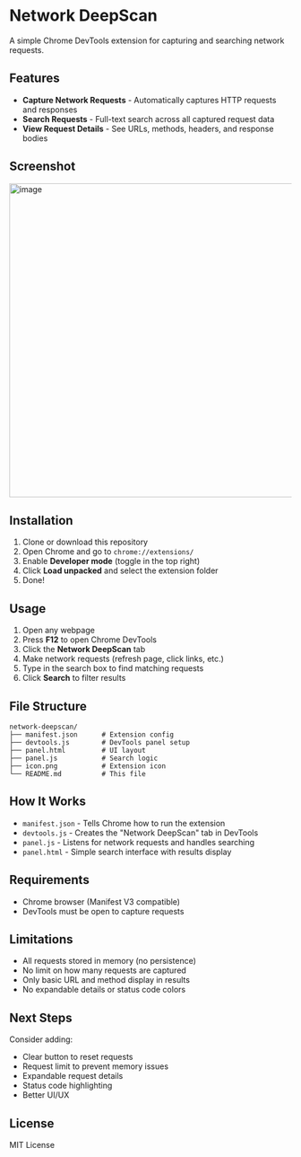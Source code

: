 # Network DeepScan

A simple Chrome DevTools extension for capturing and searching network requests.

## Features

- **Capture Network Requests** - Automatically captures HTTP requests and responses
- **Search Requests** - Full-text search across all captured request data
- **View Request Details** - See URLs, methods, headers, and response bodies

## Screenshot

<img width="624" height="559" alt="image" src="https://github.com/user-attachments/assets/90e13e55-533b-474d-88bc-3fe189af55fc" />

## Installation

1. Clone or download this repository
2. Open Chrome and go to `chrome://extensions/`
3. Enable **Developer mode** (toggle in the top right)
4. Click **Load unpacked** and select the extension folder
5. Done!

## Usage

1. Open any webpage
2. Press **F12** to open Chrome DevTools
3. Click the **Network DeepScan** tab
4. Make network requests (refresh page, click links, etc.)
5. Type in the search box to find matching requests
6. Click **Search** to filter results

## File Structure

```
network-deepscan/
├── manifest.json      # Extension config
├── devtools.js        # DevTools panel setup
├── panel.html         # UI layout
├── panel.js           # Search logic
├── icon.png           # Extension icon
└── README.md          # This file
```

## How It Works

- `manifest.json` - Tells Chrome how to run the extension
- `devtools.js` - Creates the "Network DeepScan" tab in DevTools
- `panel.js` - Listens for network requests and handles searching
- `panel.html` - Simple search interface with results display

## Requirements

- Chrome browser (Manifest V3 compatible)
- DevTools must be open to capture requests

## Limitations

- All requests stored in memory (no persistence)
- No limit on how many requests are captured
- Only basic URL and method display in results
- No expandable details or status code colors

## Next Steps

Consider adding:
- Clear button to reset requests
- Request limit to prevent memory issues
- Expandable request details
- Status code highlighting
- Better UI/UX

## License

MIT License
